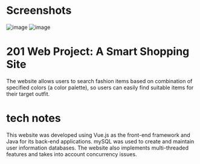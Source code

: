 # Screenshots
![image](https://user-images.githubusercontent.com/40805576/154398796-fab45146-06a8-4538-83ff-1be419aa3601.png)
![image](https://user-images.githubusercontent.com/40805576/154398834-0f6258d2-3a6b-4075-89f0-e85c861c8e9a.png)

# 201 Web Project: A Smart Shopping Site
The website allows users to search fashion items based on combination of specified colors (a color palette), so users can easily find suitable items for their target outfit.

# tech notes
This website was developed using Vue.js as the front-end framework and Java for its back-end applications. mySQL was used to create and maintain user information databases. The website also implements multi-threaded features and takes into account concurrency issues.
